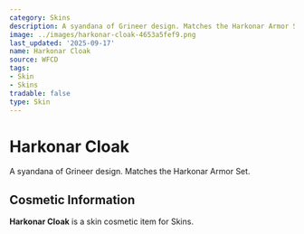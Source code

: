 ```yaml
---
category: Skins
description: A syandana of Grineer design. Matches the Harkonar Armor Set.
image: ../images/harkonar-cloak-4653a5fef9.png
last_updated: '2025-09-17'
name: Harkonar Cloak
source: WFCD
tags:
- Skin
- Skins
tradable: false
type: Skin
---
```


# Harkonar Cloak

A syandana of Grineer design. Matches the Harkonar Armor Set.

## Cosmetic Information

**Harkonar Cloak** is a skin cosmetic item for Skins.

